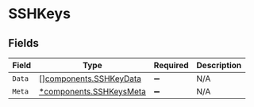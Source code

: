 # SSHKeys


## Fields

| Field                                                             | Type                                                              | Required                                                          | Description                                                       |
| ----------------------------------------------------------------- | ----------------------------------------------------------------- | ----------------------------------------------------------------- | ----------------------------------------------------------------- |
| `Data`                                                            | [][components.SSHKeyData](../../models/components/sshkeydata.md)  | :heavy_minus_sign:                                                | N/A                                                               |
| `Meta`                                                            | [*components.SSHKeysMeta](../../models/components/sshkeysmeta.md) | :heavy_minus_sign:                                                | N/A                                                               |